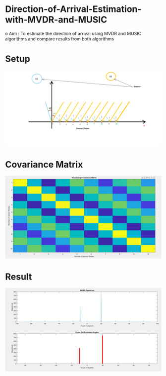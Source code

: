 # Direction-of-Arrival-Estimation-with-MVDR-and-MUSIC
o Aim : To estimate the direction of arrival using MVDR and MUSIC algorithms and compare results from both algorithms

# Setup
<img src="setup.png">

# Covariance Matrix
<img src="cov_mat.JPG">

# Result
<img src="result.JPG">

